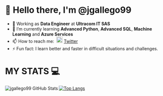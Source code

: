 # 👋 Hello there, I'm **@jgallego99**
- 🔭 Working as **Data Engineer** at **Ultracom IT SAS**
- 🌱 I’m currently learning **Advanced Python**, **Advanced SQL**, **Machine Learning** and **Azure Services**
- 📫 How to reach me: &nbsp;<img width="20" src="https://www.pinclipart.com/picdir/middle/1-14041_twitter-logo-transparent-background-twitter-logo-clipart.png">&nbsp;<a href="https://twitter.com/MorbidFace" target="_blank">Twitter</a>
- ⚡ Fun fact: I learn better and faster in difficult situations and challenges.

<!--
**jgallego99/jgallego99** is a ✨ _special_ ✨ repository because its `README.md` (this file) appears on your GitHub profile.
Here are some ideas to get you started:
- 🔭 I’m currently working on ...
- 🌱 I’m currently learning ...
- 👯 I’m looking to collaborate on ...
- 🤔 I’m looking for help with ...
- 💬 Ask me about ...
- 📫 How to reach me: ...
- 😄 Pronouns: ...
- ⚡ Fun fact: ...
-->


# MY STATS :computer:
<img align="left" alt="jgallego99 GitHub Stats" src="https://github-readme-stats.vercel.app/api?username=jgallego99&include_all_commits=true&show_icons=true&theme=tokyonight&count_private=true">

[![Top Langs](https://github-readme-stats.vercel.app/api/top-langs/?username=jgallego99&langs_count=8&theme=tokyonight)](https://github.com/anuraghazra/github-readme-stats)
